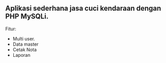 Aplikasi sederhana jasa cuci kendaraan dengan PHP MySQLi.
---
Fitur:
- Multi user.
- Data master
- Cetak Nota
- Laporan
